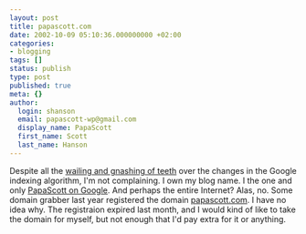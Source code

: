 ```yaml
---
layout: post
title: papascott.com
date: 2002-10-09 05:10:36.000000000 +02:00
categories:
- blogging
tags: []
status: publish
type: post
published: true
meta: {}
author:
  login: shanson
  email: papascott-wp@gmail.com
  display_name: PapaScott
  first_name: Scott
  last_name: Hanson
---
```

<p>Despite all the <a href="http://diveintomark.org/archives/2002/10/03.html#when_an_engineer_flaps_his_wings">wailing and gnashing of teeth</a> over the changes in the Google indexing algorithm, I'm not complaining. I own my blog name. I the one and only <a href="http://www.google.com/search?hl=en&ie=UTF-8&oe=UTF-8&q=PapaScott">PapaScott on Google</a>. And perhaps the entire Internet? Alas, no. Some domain grabber last year registered the domain <a href="http://whois.userland.com/default$papascott.com">papascott.com</a>.  I have no idea why. The registraion expired last month, and I would kind of like to take the domain for myself, but not enough that I'd pay extra for it or anything.</p>

